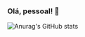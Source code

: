 ### Olá, pessoal! 👋

![Anurag's GitHub stats](https://github-readme-stats.vercel.app/api?username=anuraghazra&show_icons=true&theme=transparent)

<!--
**Fenixsinedbr/Fenixsinedbr** is a ✨ _special_ ✨ repository because its `README.md` (this file) appears on your GitHub profile.

Estamos a um pequeno passo da Inteligência Artificial e a outro da Idade das Cavernas.
Here are some ideas to get you started:


- 🔭 Eu atualmente estou estudando engenharia Mecânica/mecatrônica
- 🌱 Estou aprendendo programação front end e trabalhando em uma iniciação cientifica  
- 👯 Posso colaborar com atividades de pesquisas e projetos
- 🤔 tenho algumas especializaçoes em atividades relacionadas a usinagem e mecânica automotiva
- 💬 Ask me about ...
- 📫 dns_br@outlook.com
- 😄 Pronouns: ...
- ⚡ Fun fact: ...


            <img src="https://cdn.jsdelivr.net/gh/devicons/devicon/icons/git/git-original.svg" />
          
            <img src="https://cdn.jsdelivr.net/gh/devicons/devicon/icons/github/github-original.svg" />
          

<svg viewBox="0 0 128 128">
<path fill-rule="evenodd" clip-rule="evenodd" d="M0 64c0 51.617 12.383 64 64 64 51.617 0 64-12.383 64-64 0-51.617-12.383-64-64-64C12.383 0 0 12.383 0 64zm25.808 13.295l20.075-45.621C49.27 23.984 55.788 19.813 64 19.813c8.212 0 14.729 4.17 18.118 11.86l20.074 45.622c.912 2.216 1.694 5.084 1.694 7.56 0 11.34-7.951 19.291-19.292 19.291-3.862 0-6.93-.985-10.035-1.983-3.182-1.022-6.403-2.057-10.559-2.057-4.108 0-7.408 1.044-10.653 2.071-3.138.993-6.225 1.969-9.941 1.969-11.34 0-19.292-7.95-19.292-19.29 0-2.477.783-5.345 1.695-7.561zM64 39.625l-19.813 44.84c5.866-2.738 12.644-4.041 19.813-4.041 6.909 0 13.947 1.303 19.552 4.04L64 39.626z" fill="#5A45FF"></path>
</svg>


-->

